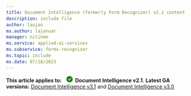 ```yaml
---
title: Document Intelligence (formerly Form Recognizer) v2.1 content
description: include file
author: laujan
ms.author: lajanuar
manager: nitinme
ms.service: applied-ai-services
ms.subservice: forms-recognizer
ms.topic: include
ms.date: 07/18/2023
---
```


**This article applies to:** ![Document Intelligence v2.1 checkmark](../media/yes-icon.png) **Document Intelligence v2.1**. **Latest GA versions:** [Document Intelligence v3.1](?view=doc-intel-3.1.0&preserve-view=true) and [Document Intelligence v3.0](?view=doc-intel-3.0.0&preserve-view=true)

